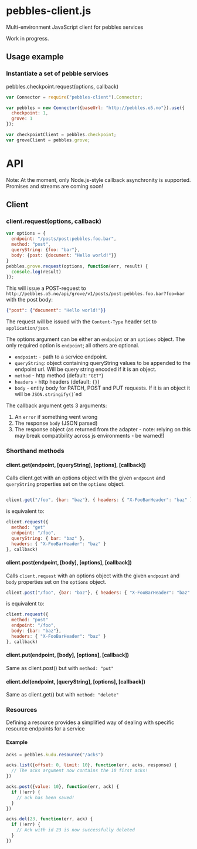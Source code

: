 pebbles-client.js
===

Multi-environment JavaScript client for pebbles services

Work in progress.

## Usage example

### Instantiate a set of pebble services


pebbles.checkpoint.request(options, callback)

```javascript
var Connector = require("pebbles-client").Connector;

var pebbles = new Connector({baseUrl: "http://pebbles.o5.no"}).use({
  checkpoint: 1,
  grove: 1
});

var checkpointClient = pebbles.checkpoint;
var groveClient = pebbles.grove;
```

# API
Note: At the moment, only Node.js-style callback asynchronity is supported. Promises and streams are coming soon!

## Client

### client.request(options, callback)

```js
var options = {
  endpoint: "/posts/post:pebbles.foo.bar",
  method: "post",
  queryString: {foo: "bar"},
  body: {post: {document: "Hello world!"}}
}
pebbles.grove.request(options, function(err, result) {
  console.log(result)
});
```

This will issue a POST-request to `http://pebbles.o5.no/api/grove/v1/posts/post:pebbles.foo.bar?foo=bar` with the post body:

```json
{"post": {"document": "Hello world!"}}
```

The request will be issued with the `Content-Type` header set to `application/json`.

The options argument can be either an `endpoint` or an `options` object. The only required option is `endpoint`; all others are optional.

* `endpoint`: - path to a service endpoint.
* `queryString`: object containing queryString values to be appended to the endpoint url. Will be query string encoded if it is an object.
* `method` - http method (default: `"GET"`)
* `headers` - http headers (default: `{}`)
* `body` - entity body for PATCH, POST and PUT requests. If it is an object it will be `JSON.stringify()`´ed

The callback argument gets 3 arguments:

1. An `error` if something went wrong
1. The response `body` (JSON parsed)
1. The response object (as returned from the adapter - note: relying on this may break compatibility across js environments - be warned!)

### Shorthand methods

#### client.get(endpoint, [queryString], [options], [callback])

Calls client.get with an options object with the given `endpoint` and `queryString` properties set on the `options` object.

```js

client.get("/foo", {bar: "baz"}, { headers: { "X-FooBarHeader": "baz" } }, callback)
```
is equivalent to:
```js
client.request({
  method: "get"
  endpoint: "/foo",
  queryString: { bar: "baz" },
  headers: { "X-FooBarHeader": "baz" }
}, callback)

```

#### client.post(endpoint, [body], [options], [callback])

Calls `client.request` with an options object with the given `endpoint` and `body` properties set on the `options` object.

```js
client.post("/foo", {bar: "baz"}, { headers: { "X-FooBarHeader": "baz" } }, callback)
```
is equivalent to:
```js
client.request({
  method: "post"
  endpoint: "/foo",
  body: {bar: "baz"},
  headers: { "X-FooBarHeader": "baz" }
}, callback)
```

#### client.put(endpoint, [body], [options], [callback])

Same as client.post() but with `method: "put"` 
#### client.del(endpoint, [queryString], [options], [callback])

Same as client.get() but with `method: "delete"` 


### Resources

Defining a resource provides a simplified way of dealing with specific resource endpoints for a service

#### Example

```js
acks = pebbles.kudu.resource("/acks")

acks.list({offset: 0, limit: 10}, function(err, acks, response) {
  // The acks argument now contains the 10 first acks!
})

acks.post({value: 10}, function(err, ack) {
  if (!err) {
    // ack has been saved!
  }
})

acks.del(23, function(err, ack) {
  if (!err) {
    // Ack with id 23 is now successfully deleted
  }
})
```
